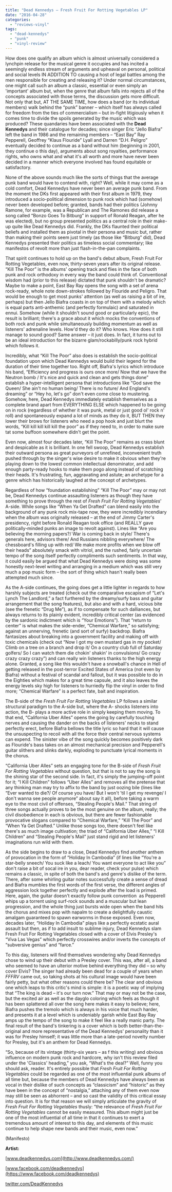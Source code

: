 ```yaml
---
title: "Dead Kennedys – Fresh Fruit For Rotting Vegetables LP"
date: "2016-04-28"
categories: 
  - "reviews-vinyl"
tags: 
  - "dead-kennedys"
  - "punk"
  - "vinyl-review"
---
```


How does one qualify an album which is almost universally considered a lynchpin release for the musical genre it occupies and has incited a seemingly endless stream of arguments and upheaval on personal, political and social levels IN ADDITION TO causing a host of legal battles among the men responsible for creating and releasing it? Under normal circumstances, one might call such an album a classic, essential or even simply an 'important' album but, when the genre that album falls into rejects all of the concepts associated with those terms, the discussion gets more difficult. Not only that but, AT THE SAME TIME, how does a band (or its individual members) walk behind the “punk” banner – which itself has always called for freedom from the ties of commercialism – but in-fight litigiously when it comes time to divide the spoils generated by the music which was produced? These quandaries have been associated with the **Dead Kennedys** and their catalogue for decades; since singer Eric “Jello Biafra” left the band in 1986 and the remaining members – “East Bay” Ray Pepperell, Geoffrey “Klaus Flouride” Lyall and Darren “D.H. Peligro” eventually decided to continue as a band without him (beginning in 2001, they continue o this day), arguments about song royalties, performance rights, who owns what and what it's all worth and more have never been decided in a manner which everyone involved has found equitable or satisfactory.

None of the above sounds much like the sorts of things that the average punk band would have to contend with, right? Well, while it may come as a cold comfort, Dead Kennedys have never been an average punk band. From the moment the DKs first appeared with their first album in 1979, they introduced a socio-political dimension to punk rock which had (somehow) never been developed before; granted, bands had their politics (Johnny Ramone, for example, was a Republican and The Ramones did release a song called “Bonzo Goes To Bitburg” in support of Ronald Reagan, after he was elected), but no group presented politics as a central role in their make-up quite like Dead Kennedys did. Frankly, the DKs flaunted their political beliefs and installed them as pivotal in their persona and music but, rather than making their points seem just timely (as those like “Bitburg” did), Dead Kennedys presented their politics as timeless social commentary; like manifestos of revolt more than just flash-in-the-pan complaints.

That spirit continues to hold up on the band's debut album, Fresh Fruit For Rotting Vegetables, even now, thirty-seven years after its original release. “Kill The Poor” is the albums' opening track and flies in the face of both punk and rock orthodoxy in every way the band could think of. Conventional wisdom had (prior to this release) dictated that punk shouldn't be dramatic? Maybe to make a point, East Bay Ray opens the song with a set of arena rock-ready, whole note down-strokes followed by Flouride and Peligro. That would be enough to get most punks' attention (as well as raising a bit of ire, perhaps) but then Jello Biafra coasts in on top of them with a melody which is equal parts anti-anthemic (and perfectly formulaic) and saturated in ennui. Somehow (while it shouldn't sound good or particularly epic), the result is brilliant; there's a grace about it which mocks the conventions of both rock and punk while simultaneously building momentum as well as listeners' adrenaline levels. How'd they do it? Who knows. How does it still manage to sound good? Same answer – it just does. In fact, it turns out to be an ideal introduction for the bizarre glam/rockabilly/punk rock hybrid which follows it.

Incredibly, what “Kill The Poor” also does is establish the socio-political foundation upon which Dead Kennedys would build their legend for the duration of their time together too. Right off, Biafra's lyrics which introduce his band, “Efficiency and progress is ours once more/ Now that we have the Neutron bomb / It's nice and quick and clean and gets things done” establish a hyper-intelligent persona that introductions like “God save the Queen/ She ain't no human being/ There is no future/ And England's dreaming” or “Hey ho, let's go” don't even come close to mustering. Somehow, here, Dead Kennedys immediately establish themselves as a complete brand apart from EVERYTHING ELSE which happened to be going on in rock (regardless of whether it was punk, metal or just good ol' rock n' roll) and spontaneously expand a lot of minds as they do it, BUT THEN they lower their brows for listeners who need a pop hook and just blurt the words, “Kill kill kill kill kill the poor” as if they need to, in order to make sure tat some buffoon somewhere didn't get the point.

Even now, almost four decades later, “Kill The Poor” remains as crass blunt and despicable as it is brilliant. In one fell swoop, Dead Kennedys establish their outward persona as great purveyors of unrefined, inconvenient truth pushed through by the singer's wise desire to make it obvious when they're playing down to the lowest common intellectual denominator, and add enough party-ready hooks to make them pogo along instead of scratching their heads. It's frustrating, fun, aggravating and astute; an archetype for a genre which has historically laughed at the concept of archetypes.

Regardless of how “foundation establishing” “Kill The Poor” may or may not be, Dead Kennedys continue assaulting listeners as though they have something to prove through the rest of _Fresh Fruit For Rotting Vegetables_' A-side. While songs like “When Ya Get Drafted” can blend easily into the background of any punk rock mix-tape now, they were incredibly incendiary when the album was originally released – at the end of Jimmy Carter's presidency, right before Ronald Reagan took office (and REALLY gave politically-minded punks an image to revolt against). Lines like “Are you believing the morning papers?/ War is coming back in style/ There's generals here, advisors there/ And Russians nibbling everywhere/ The chessboard's filling up with red/ We make more profits when we blow off their heads” absolutely smack with vitriol, and the rushed, fairly uncertain tempo of the song itself perfectly compliments such sentiments. In that way, it could easily be argued that what Dead Kennedys were doing was some honestly next-level writing and arranging in a medium which was still very much a pop music form – the sort of thing which hasn't really been attempted much since.

As the A-side continues, the going does get a little lighter in regards to how harshly subjects are treated (check out the comparative escapism of “Let's Lynch The Landlord,” a fact furthered by the dreamy/surfy bass and guitar arrangement that the song features), but also and with a hard, vicious bite (see the frenetic “Drug Me”), as if to compensate for such dalliances, but always returns to its plainly evident, incredibly critical center (as evidenced by the sardonic indictment which is “Your Emotions”). That “return to center” is what makes the side-ender, “Chemical Warfare,” so satisfying; against an unnerving, frenetic (and sort of surfy) backdrop. Biafra fantasizes about breaking into a government facility and making off with toxic chemicals (check out “Now I got my own mustard gas in my pocket/ Climb on a tree on a branch and drop it/ On a country club full of Saturday golfers/ So I can watch them die chokin' shakin' in convulsions/ Go crazy crazy crazy crazy”) and can really win listeners thanks to the high energy alone. Granted, a song like this wouldn't have a snowball's chance in Hell of getting released in the post-terror Excited States of America (not even by Biafra) without a festival of scandal and fallout, but it was possible to do in the Eighties which makes for a great time capsule, and it also leaves the energy levels sky high for listeners to hurriedly flip the vinyl in order to find more; “Chemical Warfare” is a perfect fate, bait and inspiration.

The B-side of the _Fresh Fruit For Rotting Vegetables_ LP follows a similar structural paradigm to the A-side but, where the A- shocks listeners into action, the B- plays a more active role in simply keeping them moving. To that end, “California Uber Alles” opens the going by carefully touching nerves and causing the dander on the backs of listeners' necks to stand perfectly erect, before Biafra bellows the title lyric so hard that it will cause the unsuspecting to recoil with all the force their central nervous systems can expend. The sinister vibe of the song quickly becomes positively dark as Flouride's bass takes on an almost mechanical precision and Pepperell's guitar slithers and slinks darkly, exploding to punctuate lyrical moments in the chorus.

“California Uber Alles” sets an engaging tone for the B-side of _Fresh Fruit For Rotting Vegetables_ without question, but that is not to say the song is the shining star of the second side. In fact, it's simply the jumping-off point for it; “I Kill Children” follows “Uber Alles” and removes all the pretense that any thinking man may try to affix to the band by just oozing bile (lines like “Ever wanted to die?/ Of course you have/ But I won't 'til I get my revenge/ I don't wanna see people anymore” about say it all), before taking a warm eye to the most civil of offenses, “Stealing People's Mail.” That string of three songs actually proves to be the most genuine on the album, really; the civil disobedience in each is obvious, but there are fewer fashionable provocative slogans compared to “Chemical Warfare,” “Kill The Poor” and “When Ya Get Drafted.” Unlike those songs too, there doesn't feel like there's as much image cultivation; the triad of “California Uber Alles,” “I Kill Children” and “Stealing People's Mail” just stand rigid and let listeners' imaginations run wild with them.

As the side begins to draw to a close, Dead Kennedys find another anthem of provocation in the form of “Holiday In Cambodia” (if lines like “You're a star-belly sneech/ You suck like a leach/ You want everyone to act like you” don't raise a bit of socal ire in you, dear reader, check your pulse) which remains a classic, in spite of both the band's and genre's dislike of the term. There, after some whirling guitar notes successfully create a sense of dread and Biafra mumbles the first words of the first verse, the different angles of aggression lock together perfectly and explode after the load is primed. Here, again, the guitar doesn't exactly follow punk convention  as Pepperell whips up a torrent using surf-rock sounds and a muscular but lean progression, and the whole thing just bursts wide open when the band hits the chorus and mixes pop with napalm to create a delightfully caustic amalgam guaranteed to spawn earworms in those exposed. Even now, decades later, “Holiday In Cambodia” plays like a perfectly ecstatic aural assault but then, as if to add insult to sublime injury, Dead Kennedys slam Fresh Fruit For Rotting Vegetables closed with a cover of Elvis Presley's “Viva Las Vegas” which perfectly crosswires and/or inverts the concepts of “subversive genius” and “farce.”

To this day, listeners will find themselves wondering why Dead Kennedys chose to wind up their debut with a Presley cover. This was, after all, a band who seemed to have an ulterior motive behind everything they did – so why cover Elvis? The singer had already been dead for a couple of years when _FFFRV_ came out, so taking shots at his cultural image would have been fairly petty, but what other reasons could there be? The clear and obvious one which leaps to this critic's mind is simple: it is a poetic way of implying that “The king is dead – it's our turn now.” That may or may not be the case, but the excited air as well as the dayglo coloring which feels as though it has been splattered all over the song here makes it easy to believe; here, Biafra pushes the tremolo which is always in his voice that much harder, and presents it at a level which is undeniably garish while East Bay Ray amps up the tempo of the song to make it feel like a really manic party. The final result of the band's tinkering is a cover which is both better-than-the-original and more representative of the Dead Kennedys' personality than it was for Presley himself; it was little more than a late-period novelty number for Presley, but it's an anthem for Dead Kennedys.

“So, because of its vintage (thirty-six years – as f this writing) and obvious influence on modern punk rock and hardcore, why isn't this review filed under the 'Classics' heading,” you ask, “What's the deal?” Well, funny you should ask, reader. It's entirely possible that _Fresh Fruit For Rotting Vegetables_ could be regarded as one of the most influential punk albums of all time but, because the members of Dead Kennedys have always been as vocal in their dislike of such concepts as “classicism” and “historic” as they have been in the concept of “nostalgia,” attaching any of them even now may still be seen as abhorrent – and so cast the validity of this critical essay into question. It is for that reason we will simply articulate the gravity of _Fresh Fruit For Rotting Vegetables_ thusly: “the relevance of _Fresh Fruit For Rotting Vegetables_ cannot be easily measured. This album might just be one of the most influential of all time in that it continues to exert a tremendous amount of interest to this day, and elements of this music continue to help shape new bands and their music, even now.”

(Manifesto)

**Artist:**

[www.deadkennedys.com](http://www.deadkennedys.com/)

[www.facebook.com/deadkennedys](https://www.facebook.com/deadkennedys)

[twitter.com/DeadKennedys](https://twitter.com/DeadKennedys?ref_src=twsrc)
